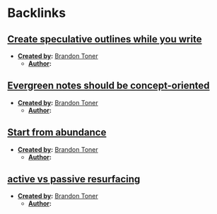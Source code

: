 
# Backlinks
## [Create speculative outlines while you write](<Create speculative outlines while you write.md>)
- **[Created by](<Created by.md>):** [Brandon Toner](<Brandon Toner.md>)
    - **[Author](<Author.md>):**

## [Evergreen notes should be concept-oriented](<Evergreen notes should be concept-oriented.md>)
- **[Created by](<Created by.md>):** [Brandon Toner](<Brandon Toner.md>)
    - **[Author](<Author.md>):**

## [Start from abundance](<Start from abundance.md>)
- **[Created by](<Created by.md>):** [Brandon Toner](<Brandon Toner.md>)
    - **[Author](<Author.md>):**

## [active vs passive resurfacing](<active vs passive resurfacing.md>)
- **[Created by](<Created by.md>):** [Brandon Toner](<Brandon Toner.md>)
    - **[Author](<Author.md>):**

